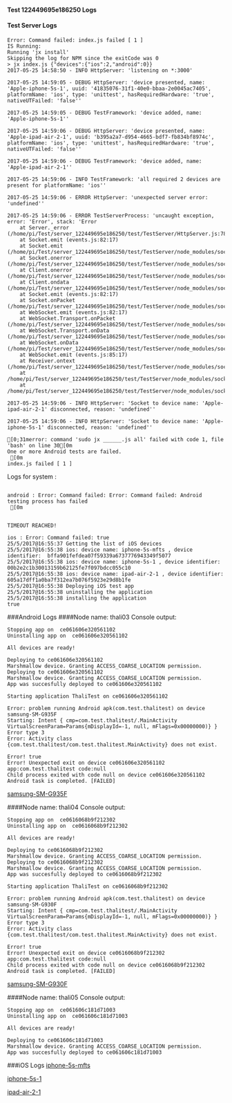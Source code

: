 #### Test 122449695e186250 Logs

#### Test Server Logs
```
Error: Command failed: index.js failed [ 1 ]
IS Running:
Running 'jx install'
Skipping the log for NPM since the exitCode was 0
> jx index.js {"devices":{"ios":2,"android":0}}
2017-05-25 14:58:50 - INFO HttpServer: 'listening on *:3000'

2017-05-25 14:59:05 - DEBUG HttpServer: 'device presented, name: 'Apple-iphone-5s-1', uuid: '41835076-31f1-40e0-bbaa-2e0045ac7405', platformName: 'ios', type: 'unittest', hasRequiredHardware: 'true', nativeUTFailed: 'false''

2017-05-25 14:59:05 - DEBUG TestFramework: 'device added, name: 'Apple-iphone-5s-1''

2017-05-25 14:59:06 - DEBUG HttpServer: 'device presented, name: 'Apple-ipad-air-2-1', uuid: 'b395a2a7-d954-4665-bdf7-fb834bf8974c', platformName: 'ios', type: 'unittest', hasRequiredHardware: 'true', nativeUTFailed: 'false''

2017-05-25 14:59:06 - DEBUG TestFramework: 'device added, name: 'Apple-ipad-air-2-1''

2017-05-25 14:59:06 - INFO TestFramework: 'all required 2 devices are present for platformName: 'ios''

2017-05-25 14:59:06 - ERROR HttpServer: 'unexpected server error: 'undefined''

2017-05-25 14:59:06 - ERROR TestServerProcess: 'uncaught exception, error: 'Error', stack: 'Error
    at Server._error (/home/pi/Test/server_122449695e186250/test/TestServer/HttpServer.js:78:9)
    at Socket.emit (events.js:82:17)
    at Socket.emit (/home/pi/Test/server_122449695e186250/test/TestServer/node_modules/socket.io/lib/socket.js:128:10)
    at Socket.onerror (/home/pi/Test/server_122449695e186250/test/TestServer/node_modules/socket.io/lib/socket.js:401:10)
    at Client.onerror (/home/pi/Test/server_122449695e186250/test/TestServer/node_modules/socket.io/lib/client.js:210:24)
    at Client.ondata (/home/pi/Test/server_122449695e186250/test/TestServer/node_modules/socket.io/lib/client.js:177:10)
    at Socket.emit (events.js:82:17)
    at Socket.onPacket (/home/pi/Test/server_122449695e186250/test/TestServer/node_modules/socket.io/node_modules/engine.io/lib/socket.js:101:14)
    at WebSocket.emit (events.js:82:17)
    at WebSocket.Transport.onPacket (/home/pi/Test/server_122449695e186250/test/TestServer/node_modules/socket.io/node_modules/engine.io/lib/transport.js:104:8)
    at WebSocket.Transport.onData (/home/pi/Test/server_122449695e186250/test/TestServer/node_modules/socket.io/node_modules/engine.io/lib/transport.js:115:8)
    at WebSocket.onData (/home/pi/Test/server_122449695e186250/test/TestServer/node_modules/socket.io/node_modules/engine.io/lib/transports/websocket.js:76:30)
    at WebSocket.emit (events.js:85:17)
    at Receiver.ontext (/home/pi/Test/server_122449695e186250/test/TestServer/node_modules/socket.io/node_modules/engine.io/node_modules/ws/lib/WebSocket.js:841:10)
    at /home/pi/Test/server_122449695e186250/test/TestServer/node_modules/socket.io/node_modules/engine.io/node_modules/ws/lib/Receiver.js:536:18
    at /home/pi/Test/server_122449695e186250/test/TestServer/node_modules/socket.io/node_modules/engine.io/node_modules/ws/lib/Receiver.js:368:7''

2017-05-25 14:59:06 - INFO HttpServer: 'Socket to device name: 'Apple-ipad-air-2-1' disconnected, reason: 'undefined''

2017-05-25 14:59:06 - INFO HttpServer: 'Socket to device name: 'Apple-iphone-5s-1' disconnected, reason: 'undefined''

[0;31merror: command 'sudo jx ______.js all' failed with code 1, file 'bash' on line 30[0m
One or more Android tests are failed.
 [0m
index.js failed [ 1 ]

```


Logs for system : 
```

android : Error: Command failed: Error: Command failed: Android testing process has failed
 [0m


TIMEOUT REACHED!

ios : Error: Command failed: true
25/5/2017@16:55:37 Getting the list of iOS devices 
25/5/2017@16:55:38 ios: device name: iphone-5s-mfts , device identifier:  bffa901fefdea07f59339a6737776943349f5077
25/5/2017@16:55:38 ios: device name: iphone-5s-1 , device identifier:  00b2e2c1b30013159b62125fe7f097bdcc055c10
25/5/2017@16:55:38 ios: device name: ipad-air-2-1 , device identifier:  605a17dff1a0ba7f312ea7b076f5923e29d8b1fe
25/5/2017@16:55:38 Deploying iOS test app 
25/5/2017@16:55:38 uninstalling the application 
25/5/2017@16:55:38 installing the application 
true

```
###Android Logs
####Node name: thali03
Console output:
```
Stopping app on  ce061606e320561102
Uninstalling app on  ce061606e320561102

All devices are ready!

Deploying to ce061606e320561102
Marshmallow device. Granting ACCESS_COARSE_LOCATION permission.
Deploying to ce061606e320561102
Marshmallow device. Granting ACCESS_COARSE_LOCATION permission.
App was succesfully deployed to ce061606e320561102

Starting application ThaliTest on ce061606e320561102

Error: problem running Android apk(com.test.thalitest) on device samsung-SM-G935F 
Starting: Intent { cmp=com.test.thalitest/.MainActivity VirtualScreenParam=Params{mDisplayId=-1, null, mFlags=0x00000000)} }
Error type 3
Error: Activity class {com.test.thalitest/com.test.thalitest.MainActivity} does not exist.
 
Error! true 
Error! Unexpected exit on device ce061606e320561102 app:com.test.thalitest code:null 
Child process exited with code null on device ce061606e320561102
Android task is completed. [FAILED]
```
[samsung-SM-G935F](https://github.com/ThaliTester/TestResults/blob/122449695e186250_Provide_remote_db_name_for_ThaliReplicationPeerAction_during_runtime__1873_mlesnic/thali03_samsung-SM-G935F.md)

####Node name: thali04
Console output:
```
Stopping app on  ce0616068b9f212302
Uninstalling app on  ce0616068b9f212302

All devices are ready!

Deploying to ce0616068b9f212302
Marshmallow device. Granting ACCESS_COARSE_LOCATION permission.
Deploying to ce0616068b9f212302
Marshmallow device. Granting ACCESS_COARSE_LOCATION permission.
App was succesfully deployed to ce0616068b9f212302

Starting application ThaliTest on ce0616068b9f212302

Error: problem running Android apk(com.test.thalitest) on device samsung-SM-G930F 
Starting: Intent { cmp=com.test.thalitest/.MainActivity VirtualScreenParam=Params{mDisplayId=-1, null, mFlags=0x00000000)} }
Error type 3
Error: Activity class {com.test.thalitest/com.test.thalitest.MainActivity} does not exist.
 
Error! true 
Error! Unexpected exit on device ce0616068b9f212302 app:com.test.thalitest code:null 
Child process exited with code null on device ce0616068b9f212302
Android task is completed. [FAILED]
```
[samsung-SM-G930F](https://github.com/ThaliTester/TestResults/blob/122449695e186250_Provide_remote_db_name_for_ThaliReplicationPeerAction_during_runtime__1873_mlesnic/thali04_samsung-SM-G930F.md)

####Node name: thali05
Console output:
```
Stopping app on  ce061606c181d71003
Uninstalling app on  ce061606c181d71003

All devices are ready!

Deploying to ce061606c181d71003
Marshmallow device. Granting ACCESS_COARSE_LOCATION permission.
App was succesfully deployed to ce061606c181d71003

```

###iOS Logs
[iphone-5s-mfts](https://github.com/ThaliTester/TestResults/blob/122449695e186250_Provide_remote_db_name_for_ThaliReplicationPeerAction_during_runtime__1873_mlesnic/iOS_iphone-5s-mfts.md)

[iphone-5s-1](https://github.com/ThaliTester/TestResults/blob/122449695e186250_Provide_remote_db_name_for_ThaliReplicationPeerAction_during_runtime__1873_mlesnic/iOS_iphone-5s-1.md)

[ipad-air-2-1](https://github.com/ThaliTester/TestResults/blob/122449695e186250_Provide_remote_db_name_for_ThaliReplicationPeerAction_during_runtime__1873_mlesnic/iOS_ipad-air-2-1.md)




